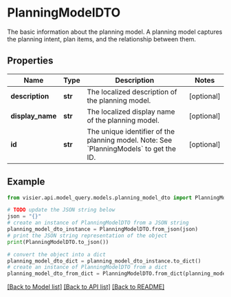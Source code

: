 # PlanningModelDTO

The basic information about the planning model. A planning model captures the planning intent, plan items, and the relationship between them.

## Properties

Name | Type | Description | Notes
------------ | ------------- | ------------- | -------------
**description** | **str** | The localized description of the planning model. | [optional] 
**display_name** | **str** | The localized display name of the planning model. | [optional] 
**id** | **str** | The unique identifier of the planning model.  Note: See &#x60;PlanningModels&#x60; to get the ID. | [optional] 

## Example

```python
from visier.api.model_query.models.planning_model_dto import PlanningModelDTO

# TODO update the JSON string below
json = "{}"
# create an instance of PlanningModelDTO from a JSON string
planning_model_dto_instance = PlanningModelDTO.from_json(json)
# print the JSON string representation of the object
print(PlanningModelDTO.to_json())

# convert the object into a dict
planning_model_dto_dict = planning_model_dto_instance.to_dict()
# create an instance of PlanningModelDTO from a dict
planning_model_dto_from_dict = PlanningModelDTO.from_dict(planning_model_dto_dict)
```
[[Back to Model list]](../README.md#documentation-for-models) [[Back to API list]](../README.md#documentation-for-api-endpoints) [[Back to README]](../README.md)


